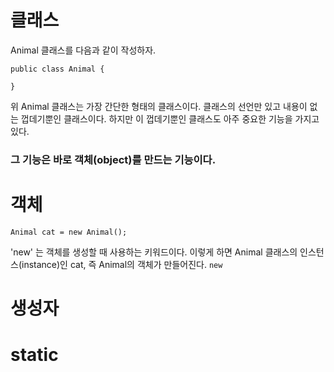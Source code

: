 # 클래스

Animal 클래스를 다음과 같이 작성하자.

```
public class Animal {

}
```

위 Animal 클래스는 가장 간단한 형태의 클래스이다. 클래스의 선언만 있고 내용이 없는 껍데기뿐인 클래스이다. 
하지만 이 껍데기뿐인 클래스도 아주 중요한 기능을 가지고 있다. 
### 그 기능은 바로 객체(object)를 만드는 기능이다.

# 객체

```
Animal cat = new Animal();

```

'new' 는 객체를 생성할 때 사용하는 키워드이다. 이렇게 하면 Animal 클래스의 인스턴스(instance)인 cat, 즉 Animal의 객체가 만들어진다.
`new`
# 생성자



# static

